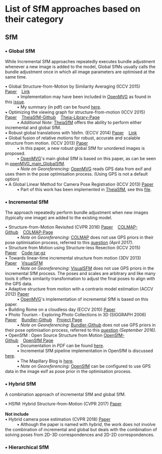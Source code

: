# List of SfM approaches based on their category<br>

## SfM
### •	Global SfM<br>
While Incremental SfM approaches repeatedly executes bundle adjustment whenever a new image is added to the model, Global SfMs usually calls the bundle adjustment once in which all image parameters are optimised at the same time.<br>

•	Global Structure-from-Motion by Similarity Averaging (ICCV 2015) [Paper](http://openaccess.thecvf.com/content_iccv_2015/papers/Cui_Global_Structure-From-Motion_by_ICCV_2015_paper.pdf)&nbsp;&nbsp;&nbsp;&nbsp;[Link](https://zhpcui.github.io/projects/ICCV2015_SfM/index.html)<br>
&nbsp;&nbsp;&nbsp;&nbsp;&nbsp;&nbsp;&nbsp;&nbsp;&nbsp;&nbsp;•	Implementation may have been included in [OpenMVG](https://github.com/openMVG/openMVG) as found in this [issue](https://github.com/openMVG/openMVG/issues/1241). <br>
&nbsp;&nbsp;&nbsp;&nbsp;&nbsp;&nbsp;&nbsp;&nbsp;&nbsp;&nbsp;•	My summary (in pdf) can be found [here](https://github.com/stanathong/SfM-list/blob/master/paper-review/Review%20-%20Global%20Structure-from-Motion%20by%20Similarity%20Averaging.pdf).<br>
•	Optimizing the viewing graph for structure-from-motion (ICCV 2015) [Paper](http://openaccess.thecvf.com/content_iccv_2015/papers/Sweeney_Optimizing_the_Viewing_ICCV_2015_paper.pdf)&nbsp;&nbsp;&nbsp;&nbsp;[TheiaSfM-Github](https://github.com/sweeneychris/TheiaSfM)&nbsp;&nbsp;&nbsp;&nbsp;[Theia-Library-Page](http://www.theia-sfm.org/)<br>
&nbsp;&nbsp;&nbsp;&nbsp;&nbsp;&nbsp;&nbsp;&nbsp;&nbsp;&nbsp;•	_Additional Note:_ [TheiaSfM](https://github.com/sweeneychris/TheiaSfM) offers the ability to perform either incremental and global SfM.<br>
•	Robust global translations with 1dsfm. (ECCV 2014) [Paper](http://www.cs.cornell.edu/projects/1dsfm/docs/1DSfM_ECCV14.pdf)&nbsp;&nbsp;&nbsp;&nbsp;[Link](http://www.cs.cornell.edu/projects/1dsfm/)<br>
•	Global fusion of relative motions for robust, accurate and scalable structure from motion. (ICCV 2013) [Paper](http://openaccess.thecvf.com/content_iccv_2013/papers/Moulon_Global_Fusion_of_2013_ICCV_paper.pdf)<br>
&nbsp;&nbsp;&nbsp;&nbsp;&nbsp;&nbsp;&nbsp;&nbsp;&nbsp;&nbsp;•	In this paper, a new robust global SfM for unordered images is proposed.<br>
&nbsp;&nbsp;&nbsp;&nbsp;&nbsp;&nbsp;&nbsp;&nbsp;&nbsp;&nbsp;•	[OpenMVG](https://github.com/openMVG/openMVG)'s main global SfM is based on this paper, as can be seen in [openMVG_main_GlobalSfM](http://openmvg.readthedocs.io/en/latest/software/SfM/GlobalSfM/).<br>
&nbsp;&nbsp;&nbsp;&nbsp;&nbsp;&nbsp;&nbsp;&nbsp;&nbsp;&nbsp;• _Note on Georeferencing:_	[OpenMVG](https://github.com/openMVG/openMVG) reads GPS data from exif and uses them in the pose optimisation process. (Using GPS is not a default option) <br>
•	A Global Linear Method for Camera Pose Registration (ICCV 2013) [Paper](http://openaccess.thecvf.com/content_iccv_2013/papers/Jiang_A_Global_Linear_2013_ICCV_paper.pdf)<br>
&nbsp;&nbsp;&nbsp;&nbsp;&nbsp;&nbsp;&nbsp;&nbsp;&nbsp;&nbsp;•	Part of this work has been implemented in [TheiaSfM](https://github.com/sweeneychris/TheiaSfM), see this [file](https://github.com/sweeneychris/TheiaSfM/blob/master/src/theia/sfm/global_pose_estimation/linear_position_estimator.h).<br>

### •	Incremental SfM<br>
The approach repeatedly perform bundle adjustment when new images (typically one image) are added to the existing model.<br>

•	Structure-from-Motion Revisited (CVPR 2016) [Paper](http://openaccess.thecvf.com/content_cvpr_2016/papers/Schonberger_Structure-From-Motion_Revisited_CVPR_2016_paper.pdf)&nbsp;&nbsp;&nbsp;&nbsp;[COLMAP-Github](https://github.com/colmap/colmap)&nbsp;&nbsp;&nbsp;&nbsp;[COLMAP-Page](https://colmap.github.io/)<br>
&nbsp;&nbsp;&nbsp;&nbsp;&nbsp;&nbsp;&nbsp;&nbsp;&nbsp;&nbsp;• _Note on Georeferencing:_	[COLMAP](https://github.com/colmap/colmap) does not use GPS priors in their pose optimisation process, referred to this [question](https://github.com/colmap/colmap/issues/98) _(April 2017)_. <br>
•	Structure from Motion using Structure-less Resection (ICCV 2015) [Paper](https://www.cv-foundation.org/openaccess/content_iccv_2015/papers/Zheng_Structure_From_Motion_ICCV_2015_paper.pdf)&nbsp;&nbsp;&nbsp;&nbsp;[Code-tar.gz](https://www.cs.unc.edu/~ezheng/resources/structure-less_sfm/code/67.tar.gz)<br>
•	Towards linear-time incremental structure from motion (3DV 2013) [Paper](http://ccwu.me/vsfm/vsfm.pdf)&nbsp;&nbsp;&nbsp;&nbsp;[VisualSFM](http://www.ccwu.me/vsfm/)<br>
&nbsp;&nbsp;&nbsp;&nbsp;&nbsp;&nbsp;&nbsp;&nbsp;&nbsp;&nbsp;• _Note on Georeferencing:_	[VisualSFM](http://www.ccwu.me/vsfm/) does not use GPS priors in the incremental SfM process. The poses and scales are arbitrary and like many tools it offers similarity transformation to adjust the final poses to align with the GPS data. <br>
•	Adaptive structure from motion with a contrario model estimation (ACCV 2012) [Paper](http://imagine.enpc.fr/~marletr/publi/ACCV-2012-Moulon-et-al.pdf)<br>
&nbsp;&nbsp;&nbsp;&nbsp;&nbsp;&nbsp;&nbsp;&nbsp;&nbsp;&nbsp;•	[OpenMVG](https://github.com/openMVG/openMVG)'s implementation of incremental SfM is based on this paper.<br>
•	Building Rome on a cloudless day (ECCV 2010) [Paper](http://cs.unc.edu/~jmf/publications/Frahm_et_al_ReconstructionFromPhotoCollection.pdf) <br>
•	Photo Tourism - Exploring Photo Collections in 3D (SIGGRAPH 2006) [Paper](http://phototour.cs.washington.edu/Photo_Tourism.pdf)&nbsp;&nbsp;&nbsp;&nbsp;[Bundler-Github](https://github.com/snavely/bundler_sfm)&nbsp;&nbsp;&nbsp;&nbsp;[Project Page](http://www.cs.cornell.edu/~snavely/bundler/)<br>
&nbsp;&nbsp;&nbsp;&nbsp;&nbsp;&nbsp;&nbsp;&nbsp;&nbsp;&nbsp;• _Note on Georeferencing:_	[Bundler-Github](https://github.com/snavely/bundler_sfm) does not use GPS priors in their pose optimisation process, referred to this [question](https://github.com/snavely/bundler_sfm/issues/38) _(September 2016)_. <br>
•	OpenSfM : Open Source Structure from Motion [OpenSfM-Github](https://github.com/mapillary/OpenSfM)&nbsp;&nbsp;&nbsp;&nbsp;[OpenSfM Page](http://opensfm.readthedocs.io/en/latest/)<br>
&nbsp;&nbsp;&nbsp;&nbsp;&nbsp;&nbsp;&nbsp;&nbsp;&nbsp;&nbsp;•	Documentation in _PDF_ can be found [here](https://media.readthedocs.org/pdf/opensfm/latest/opensfm.pdf).<br>
&nbsp;&nbsp;&nbsp;&nbsp;&nbsp;&nbsp;&nbsp;&nbsp;&nbsp;&nbsp;•	Incremental SfM pipeline implementation in OpenSfM is discussed [here](http://opensfm.readthedocs.io/en/latest/reconstruction_module.html).<br>
&nbsp;&nbsp;&nbsp;&nbsp;&nbsp;&nbsp;&nbsp;&nbsp;&nbsp;&nbsp;•	The Mapillary Blog is [here](https://blog.mapillary.com/update/2016/10/31/denser-3d-point-clouds-in-opensfm.html).<br>
&nbsp;&nbsp;&nbsp;&nbsp;&nbsp;&nbsp;&nbsp;&nbsp;&nbsp;&nbsp;• _Note on Georeferencing:_	[OpenSfM](https://github.com/mapillary/OpenSfM) can be configured to use GPS data in the image exif as pose prior in the optimisation process. <br>

### •	Hybrid SfM
A combination approach of incremental SfM and global SfM.<br>

•	HSfM: Hybrid Structure-from-Motion (CVPR 2017) [Paper](http://openaccess.thecvf.com/content_cvpr_2017/papers/Cui_HSfM_Hybrid_Structure-from-Motion_CVPR_2017_paper.pdf)<br>
<br>
__Not include__<br>
•	Hybrid camera pose estimation (CVPR 2018) [Paper](http://openaccess.thecvf.com/content_cvpr_2018/html/Camposeco_Hybrid_Camera_Pose_CVPR_2018_paper.html)<br>
&nbsp;&nbsp;&nbsp;&nbsp;&nbsp;&nbsp;&nbsp;&nbsp;&nbsp;&nbsp;•	Although the paper is named with _hybrid_, the work does not involve the combination of incremental and global but deals with the combination of solving poses from 2D-3D correspondences and 2D-2D correspondences.<br>

### •	Hierarchical SfM
